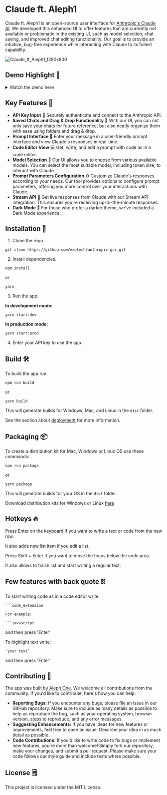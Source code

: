 # Claude ft. Aleph1

Claude ft. Aleph1 is an open-source user interface for [Anthropic's Claude AI](https://www.anthropic.com/). We developed this enhanced UI to offer features that are currently not available or problematic in the existing UI, such as model selection, chat saving, and improved chat editing functionality. Our goal is to provide an intuitive, bug-free experience while interacting with Claude to its fullest capability.

![Claude_ft_Aleph1_1280x800](https://github.com/ezetech/anthropic-gui/assets/134277023/d0d36dc5-d03f-46b2-8699-3a0a99ec7cb0)


## Demo Highlight 🎥

<details>
<summary>Watch the demo here</summary>
  
### Claude ft. Aleph1 Demo
  
https://github.com/ezetech/anthropic-gui/assets/40824065/7eb0f1f1-34b3-4371-b410-77ff1ba5ed22

</details>


## Key Features 🎯

- **API Key Input** 🔑 Securely authenticate and connect to the Anthropic API.
- **Saved Chats and Drag & Drop Functionality** 📁 With our UI, you can not only save your chats for future reference, but also neatly organize them with ease using folders and drag & drop.
- **Prompt Interface** 💬 Enter your message in a user-friendly prompt interface and view Claude's responses in real-time.
- **Code Editor View** 💻 Get, write, and edit a prompt with code as in a code editor.
- **Model Selection** 🤖 Our UI allows you to choose from various available models. You can select the most suitable model, including token size, to interact with Claude.
- **Prompt Parameters Configuration** ⚙️ Customize Claude's responses according to your needs. Our tool provides options to configure prompt parameters, offering you more control over your interactions with Claude.
- **Stream API** 📡 Get live responses from Claude with our Stream API integration. This ensures you're receiving up-to-the-minute responses.
- **Dark Mode** 🌙 For those who prefer a darker theme, we've included a Dark Mode experience.

## Installation 💽

1. Clone the repo.

```
git clone https://github.com/ezetech/anthropic-gui.git
```

2. Install dependencies.

```
npm install
```

or

```
yarn
```

3. Run the app.

**In development mode:**

```
yarn start:dev
```

**In production mode:**

```
yarn start:prod
```

4. Enter your API key to use the app.

## Build 🛠️

To build the app run:


```
npm run build
```
or
```
yarn build
```


This will generate builds for Windows, Mac, and Linux in the `dist` folder.

See the section about [deployment](https://facebook.github.io/create-react-app/docs/deployment) for more information.


## Packaging 📦

To create a distribution kit for Mac, Windows or Linux OS use these commands:

```
npm run package
```

or

```
yarn package
```

This will generate builds for your OS in the `dist` folder.

Download distribution kits for Windows or Linux [here](https://github.com/ezetech/anthropic-gui/releases/tag/release)

## Hotkeys 🔥

Press Enter on the keyboard if you want to write a text or code from the new row.

It also adds new list item if you edit a list.

Press Shift + Enter if you want to move the focus below the code area.

It also allows to finish list and start writing a regular text.

## Few features with back quote ⛓️

To start writing code as in a code editor write:

```
```code_extension

For example:

```javascript
```
and then press 'Enter'

To highlight text write:

```
`your text`
```
and then press 'Enter'



## Contributing 🤝

The app was built by [Aleph One](https://aleph1.io/). We welcome all contributions from the community. If you'd like to contribute, here's how you can help:

- **Reporting Bugs:** If you encounter any bugs, please file an issue in our GitHub repository. Make sure to include as many details as possible to help us reproduce the bug, such as your operating system, browser version, steps to reproduce, and any error messages.
- **Suggesting Enhancements:** If you have ideas for new features or improvements, feel free to open an issue. Describe your idea in as much detail as possible.
- **Code Contributions:** If you'd like to write code to fix bugs or implement new features, you're more than welcome! Simply fork our repository, make your changes, and submit a pull request. Please make sure your code follows our style guide and include tests where possible.

## License 🗒️

This project is licensed under the MIT License.
